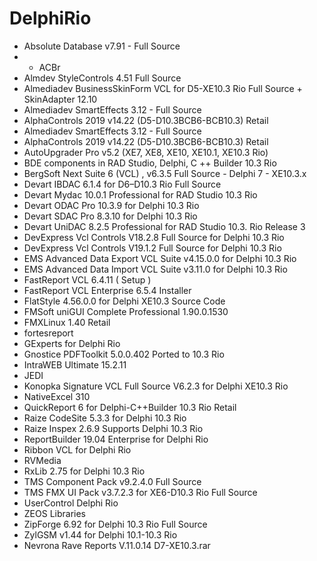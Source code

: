 # DelphiRio

* Absolute Database v7.91 - Full Source
* * ACBr
* Almdev StyleControls 4.51 Full Source
* Almediadev BusinessSkinForm VCL for D5-XE10.3 Rio Full Source + SkinAdapter 12.10
* Almediadev SmartEffects 3.12 - Full Source
* AlphaControls 2019 v14.22 (D5-D10.3BCB6-BCB10.3) Retail
* Almediadev SmartEffects 3.12 - Full Source
* AlphaControls 2019 v14.22 (D5-D10.3BCB6-BCB10.3) Retail
* AutoUpgrader Pro v5.2 (XE7, XE8, XE10, XE10.1, XE10.3 Rio)
* BDE components in RAD Studio, Delphi, C ++ Builder 10.3 Rio
* BergSoft Next Suite 6 (VCL) , v6.3.5 Full Source - Delphi 7 - XE10.3.x
* Devart IBDAC 6.1.4 for D6–D10.3 Rio Full Source
* Devart Mydac 10.0.1 Professional for RAD Studio 10.3 Rio
* Devart ODAC Pro 10.3.9 for Delphi 10.3 Rio
* Devart SDAC Pro 8.3.10 for Delphi 10.3 Rio
* Devart UniDAC 8.2.5 Professional for RAD Studio 10.3. Rio Release 3
* DevExpress Vcl Controls V18.2.8 Full Source for Delphi 10.3 Rio
* DevExpress Vcl Controls V19.1.2 Full Source for Delphi 10.3 Rio
* EMS Advanced Data Export VCL Suite v4.15.0.0 for Delphi 10.3 Rio
* EMS Advanced Data Import VCL Suite v3.11.0 for Delphi 10.3 Rio
* FastReport VCL 6.4.11 ( Setup )
* FastReport VCL Enterprise 6.5.4 Installer
* FlatStyle 4.56.0.0 for Delphi XE10.3 Source Code
* FMSoft uniGUI Complete Professional 1.90.0.1530
* FMXLinux 1.40 Retail
* fortesreport
* GExperts for Delphi Rio
* Gnostice PDFToolkit 5.0.0.402 Ported to 10.3 Rio
* IntraWEB Ultimate 15.2.11
* JEDI
* Konopka Signature VCL Full Source V6.2.3 for Delphi XE10.3 Rio
* NativeExcel 310
* QuickReport 6 for Delphi-C++Builder 10.3 Rio Retail
* Raize CodeSite 5.3.3 for Delphi 10.3 Rio
* Raize Inspex 2.6.9 Supports Delphi 10.3 Rio
* ReportBuilder 19.04 Enterprise for Delphi Rio
* Ribbon VCL for Delphi Rio
* RVMedia
* RxLib 2.75 for Delphi 10.3 Rio
* TMS Component Pack v9.2.4.0 Full Source
* TMS FMX UI Pack v3.7.2.3  for XE6-D10.3 Rio Full Source
* UserControl Delphi Rio
* ZEOS Libraries
* ZipForge 6.92 for Delphi 10.3 Rio Full Source
* ZylGSM v1.44 for Delphi 10.1-10.3 Rio
* Nevrona Rave Reports V.11.0.14 D7-XE10.3.rar
